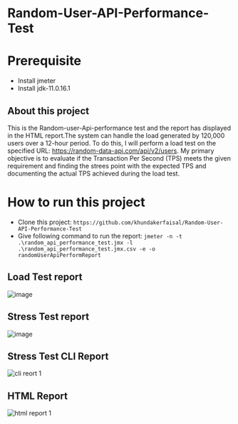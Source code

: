 # Random-User-API-Performance-Test
# Prerequisite
- Install jmeter
- Install jdk-11.0.16.1
## About this project
This is the Random-user-Api-performance test and the report has displayed in the HTML report.The system can handle the load generated by 120,000 users over a 12-hour period. To do this, I will perform a load test on the specified URL: https://random-data-api.com/api/v2/users. My primary objective is to evaluate if the Transaction Per Second (TPS) meets the given requirement and finding the strees point with the expected TPS and documenting the actual TPS achieved during the load test. 

# How to run this project
- Clone this project:
```https://github.com/khundakerfaisal/Random-User-API-Performance-Test```
- Give following command to run the report: 
```jmeter -n -t .\random_api_performance_test.jmx -l .\random_api_performance_test.jmx.csv -e -o randomUserApiPerformReport```

## Load Test report
![image](https://github.com/khundakerfaisal/Random-User-API-Performance-Test/assets/44666800/2e10662a-2044-4daf-b593-b77f5a044d4d)
## Stress Test report
![image](https://github.com/khundakerfaisal/Random-User-API-Performance-Test/assets/44666800/e24a0968-5d1b-4b42-95f1-c0adb3c4c4d9)
## Stress Test CLI Report
![cli reort 1](https://github.com/khundakerfaisal/Random-User-API-Performance-Test/assets/44666800/c46c09dc-80bc-4214-bc8b-c0d44ef99e33)
## HTML Report
![html report 1](https://github.com/khundakerfaisal/Random-User-API-Performance-Test/assets/44666800/c6041fab-0ffe-4a37-9d12-d01229155fff)

